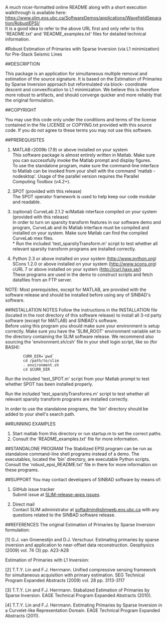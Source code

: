 A much nicer-formatted online README along with a short execution walkthrough
is available here:<br />
<https://www.slim.eos.ubc.ca/SoftwareDemos/applications/WavefieldSeparation/RobustEPSI/><br />
It is a good idea to refer to the above URL first and only refer to this
'README.txt' and 'README_examples.txt' files for detailed technical information.

#Robust Estimation of Primaries with Sparse Inversion (via L1 minimization) for Pre-Stack Seismic Lines


##DESCRIPTION

This package is an application for simultaneous multiple removal and
    estimation of the source signature. It is based on the Estimation of
    Primaries by Sparse Inversion approach but reformulated via block-
    coordinate descent and convexification to L1 minimization. We believe this
    is therefore more robust to artifacts, and should converge quicker and
    more reliably that the original formulation.

##COPYRIGHT

You may use this code only under the conditions and terms of the
    license contained in the file LICENSE or COPYING.txt provided with
    this source code. If you do not agree to these terms you may not
    use this software.

##PREREQUISITES

1. MATLAB r2009b (7.9) or above installed on your system<br />
This software package is almost entirely written in Matlab. Make sure 
        you can successfully invoke the Matlab prompt and display figures.<br />
        To use the standalone program, make sure the command-line interface to 
        Matlab can be invoked from your shell with the command 'matlab 
        -nodesktop'. Usage of the parallel version requires the Parallel 
        Computing Toolbox (v4.2+).
    
2. SPOT (provided with this release)<br />
The SPOT operator framework is used to help keep our code modular and readable.
        
3. (optional) CurveLab 2.1.2 w/Matlab interface compiled on your system<br />
(provided with this release)<br />
        In order to turn on sparsity transform features in our software demo 
        and program, CurveLab and its Matlab interface must be compiled and 
        installed on your system. Make sure Matlab can find the compiled 
        CurveLab mex files.<br />
        * Run the included 'test_sparsityTransform.m' script to test 
        whether all relevant sparsity transform programs are installed 
        correctly.
        
4. Python 2.3 or above installed on your system (http://www.python.org)<br />
        SCons 1.2.0 or above installed on your system (<http://www.scons.org>)<br />
        cURL 7 or above installed on your system (<http://curl.haxx.se/>)<br />
        These programs are used in the demo to construct scripts and fetch 
        datafiles from an FTP server.
        
NOTE: Most prerequisites, except for MATLAB, are provided with the
    software release and should be installed before using any of
    SINBAD's software.
        
##INSTALLATION NOTES
Follow the instructions in the INSTALLATION file (located in the
    root directory of this software release) to install all 3-rd party
    software (except for MATLAB) and SINBAD's software.<br />
Before using this program you should make sure your environment is setup
    correctly. Make sure you have the 'SLIM_ROOT' environment variable set to
    the directory containing the SLIM software release. We recommend also
    sourcing the 'environment.sh/csh' file in your shell login script, like
    so (for BASH):
            
            CURR_DIR=`pwd`
            cd /path/to/slim
            . environment.sh
            cd $CURR_DIR
            
Run the included 'test_SPOT.m' script from your Matlab prompt to test
    whether SPOT has been installed properly.

Run the included 'test_sparsityTransforms.m' script to test whether all
    relevant sparsity transform programs are installed correctly.
	
In order to use the standalone programs, the 'bin' directory should be 
    added to your shell's search path.
    
##RUNNING EXAMPLES

1. Start matlab from this directory or run startup.m to set the correct
      paths.
2. Consult the 'README_examples.txt' file for more information.

##STANDALONE PROGRAM
The Stabilized EPSI program can be run as standalone command-line shell 
    programs instead of a demo. The executables, located the 'bin' directory, 
    are executable Python scripts. Consult the 'robust_epsi_README.txt' file 
    in there for more information on these programs.

##SUPPORT
You may contact developers of SINBAD software by means of:
    
1. GitHub issue tracker<br />
Submit issue at [SLIM-release-apps issues](https://github.com/SINBADconsortium/SLIM-release-apps/issues).
      
2. Direct mail<br />
Contact SLIM administrator at <softadmin@slimweb.eos.ubc.ca> with any
      questions related to the SINBAD software release.
   
    
##REFERENCES
The original Estimation of Primaries by Sparse Inversion formulation:

[1] G.J. van Groenestijn and D.J. Verschuur. Estimating primaries by 
        sparse inversion and application to near-offset data reconstruction. 
        Geophysics (2009) vol. 74 (3) pp. A23-A28
        
Estimation of Primaries with L1 Inversion:
    
[2] T.T.Y. Lin and F.J. Herrmann.  Unified compressive sensing framework 
        for simultaneous acquisition with primary estimation. SEG Technical 
        Program Expanded Abstracts (2009) vol. 28 pp. 3113-3117
    
[3] T.T.Y. Lin and F.J. Herrmann. Stabalized Estimation of Primaries by 
        Sparse Inversion. EAGE Technical Program Expanded Abstracts (2010).
        
[4] T.T.Y. Lin and F.J. Herrmann. Estimating Primaries by Sparse Inversion
        in a Curvelet-like Representation Domain. EAGE Technical Program 
        Expanded Abstracts (2011).



